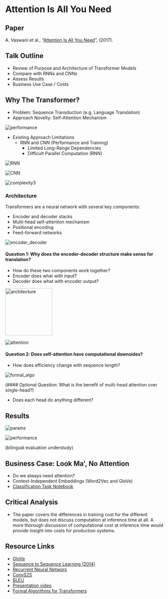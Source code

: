# Attention Is All You Need

## Paper
A. Vaswani et al., “[Attention Is All You Need](https://arxiv.org/abs/1706.03762)”, (2017).

## Talk Outline
- Review of Purpose and Architecture of Transformer Models
- Compare with RNNs and CNNs
- Assess Results
- Business Use Case / Costs

## Why The Transformer?
- Problem: Sequence Transduction (e.g. Language Translation)
- Approach Novelty: Self-Attention Mechanism

![performance](https://user-images.githubusercontent.com/89158603/226637249-19c6d3ba-deb8-455d-a773-47df5cd3b8a6.png)

- Existing Approach Limitations
  - RNN and CNN (Performance and Training)
    - Limited Long-Range Dependencies
    - Difficult Parallel Computation (RNN)

![RNN](https://user-images.githubusercontent.com/89158603/226617472-66e77c79-bbcf-4b3e-b0cd-522106c11fc5.png)

![CNN](https://user-images.githubusercontent.com/89158603/226622988-283456f3-a0af-4476-bfa2-deb9a8114da6.png)

![complexity3](https://user-images.githubusercontent.com/89158603/226626954-c7765888-9937-4045-9a38-b75754e820be.png)

### Architecture

Transformers are a neural network with several key components:
- Encoder and decoder stacks
- Multi-head self-attention mechanism
- Positional encoding
- Feed-forward networks

![encoder_decoder](https://user-images.githubusercontent.com/89158603/226618259-bf38f44d-e723-49a3-b978-d4a3c8fe2ad3.png)

#### Question 1: Why does the encoder-decoder structure make sense for translation?
- How do these two components work together?
- Encoder does what with input?
- Decoder does what with encoder output?

<img width="149" alt="architecture" src="https://user-images.githubusercontent.com/89158603/226651705-22af9028-3b20-4fe9-a27a-bc569e716b39.png">

![attention](https://user-images.githubusercontent.com/89158603/226624292-15fe76b2-02e0-49ae-a852-05bd6fd4d982.png)

#### Question 2: Does self-attention have computational downsides?
- How does efficiency change with sequence length?

![formal_algo](https://user-images.githubusercontent.com/89158603/226646079-610909d5-2688-4194-801c-13138fe98d6f.png)

(#### Optional Question: What is the benefit of multi-head attention over single-head?)
- Does each head do anything different?

## Results

![params](https://user-images.githubusercontent.com/89158603/226614603-7c6fb4a5-067c-4edd-ad5f-d979ad42f7a4.png)

![performance](https://user-images.githubusercontent.com/89158603/226613498-b3b7177d-1516-434f-8051-026bb973aa67.png)

(bilingual evaluation understudy)

## Business Case: Look Ma', No Attention
- Do we always need attention?
- Context-Independent Embeddings (Word2Vec and GloVe)
- [Classification Task Notebook](classification_task.ipynb)

## Critical Analysis
- The paper covers the differences in training cost for the different models, but does not discuss computation at inference time at all. A more thorough discussion of computational cost at inference time would provide insight into costs for production systems.

## Resource Links
- [GloVe](https://nlp.stanford.edu/projects/glove/)
- [Sequence to Sequence Learning (2014)](https://arxiv.org/abs/1409.3215)
- [Recurrent Neural Networs](https://en.wikipedia.org/wiki/Recurrent_neural_network)
- [ConvS2S](https://arxiv.org/abs/1701.06538)
- [BLEU](https://en.wikipedia.org/wiki/BLEU)
- [Presentation video](https://learning.oreilly.com/videos/natural-language-processing/0636920373605/0636920373605-video329383/)
- [Formal Algorithms for Transformers](https://arxiv.org/abs/2207.09238)

